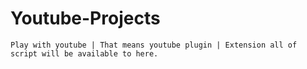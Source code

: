 # Youtube-Projects
	Play with youtube | That means youtube plugin | Extension all of script will be available to here.
